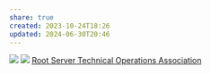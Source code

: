 ```yaml
---
share: true
created: 2023-10-24T18:26
updated: 2024-06-30T20:46
---
```

![](https://wizardzines.com/images/uploads/root-nameservers.png) 
![](https://i.imgur.com/ZMClF9q.png)
[Root Server Technical Operations Association](https://root-servers.org/)
